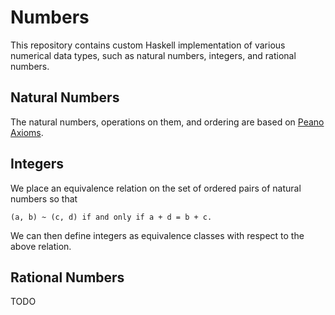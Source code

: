 # Numbers

This repository contains custom Haskell implementation of various numerical data types, such as natural numbers, integers, and rational numbers.

## Natural Numbers

The natural numbers, operations on them, and ordering are based on [Peano Axioms](https://en.wikipedia.org/wiki/Peano_axioms).

## Integers

We place an equivalence relation on the set of ordered pairs of natural numbers so that

    (a, b) ~ (c, d) if and only if a + d = b + c.

We can then define integers as equivalence classes with respect to the above relation.

## Rational Numbers

TODO